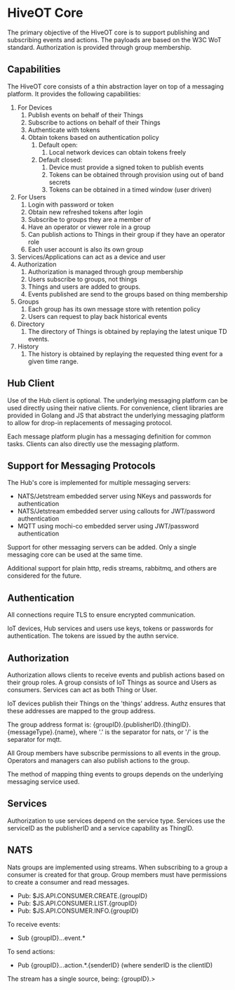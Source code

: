 # HiveOT Core  

The primary objective of the HiveOT core is to support publishing and subscribing events and actions. The payloads are based on the W3C WoT standard. Authorization is provided through group membership.

## Capabilities

The HiveOT core consists of a thin abstraction layer on top of a messaging platform. It provides the following capabilities:

1. For Devices
   1. Publish events on behalf of their Things 
   2. Subscribe to actions on behalf of their Things
   3. Authenticate with tokens
   4. Obtain tokens based on authentication policy
      1. Default open:
         1. Local network devices can obtain tokens freely 
      1. Default closed: 
         1. Device must provide a signed token to publish events
         2. Tokens can be obtained through provision using out of band secrets
         3. Tokens can be obtained in a timed window (user driven)
2. For Users
   1. Login with password or token
   1. Obtain new refreshed tokens after login
   1. Subscribe to groups they are a member of
   2. Have an operator or viewer role in a group
   1. Can publish actions to Things in their group if they have an operator role
   2. Each user account is also its own group 
3. Services/Applications can act as a device and user
4. Authorization 
   1. Authorization is managed through group membership
   2. Users subscribe to groups, not things
   3. Things and users are added to groups.
   4. Events published are send to the groups based on thing membership
5. Groups
   1. Each group has its own message store with retention policy
   2. Users can request to play back historical events
6. Directory
   1. The directory of Things is obtained by replaying the latest unique TD events.
7. History
   1. The history is obtained by replaying the requested thing event for a given time range.

## Hub Client

Use of the Hub client is optional. The underlying messaging platform can be used directly using their native clients. For convenience, client libraries are provided in Golang and JS that abstract the underlying messaging platform to allow for drop-in replacements of messaging protocol. 

Each message platform plugin has a messaging definition for common tasks. Clients can also directly use the messaging platform.

## Support for Messaging Protocols

The Hub's core is implemented for multiple messaging servers:
- NATS/Jetstream embedded server using NKeys and passwords for authentication
- NATS/Jetstream embedded server using callouts for JWT/password authentication
- MQTT using mochi-co embedded server using JWT/password authentication

Support for other messaging servers can be added. Only a single messaging core can be used at the same time.

Additional support for plain http, redis streams, rabbitmq, and others are considered for the future.


## Authentication

All connections require TLS to ensure encrypted communication.

IoT devices, Hub services and users use keys, tokens or passwords for authentication. The tokens are issued by the authn service. 


## Authorization

Authorization allows clients to receive events and publish actions based on their group roles. A group consists of IoT Things as source and Users as consumers. Services can act as both Thing or User.

IoT devices publish their Things on the 'things' address. Authz ensures that these addresses are mapped to the group address.

The group address format is: {groupID}.{publisherID}.{thingID}.{messageType}.{name},
where '.' is the separator for nats, or '/' is the separator for mqtt.

All Group members have subscribe permissions to all events in the group. Operators and managers can also publish actions to the group.

The method of mapping thing events to groups depends on the underlying messaging service used.

## Services

Authorization to use services depend on the service type.
Services use the serviceID as the publisherID and a service capability as ThingID.



## NATS

Nats groups are implemented using streams. When subscribing to a group a consumer is created for that group. Group members must have permissions to create a consumer and read messages.
* Pub: $JS.API.CONSUMER.CREATE.{groupID}
* Pub: $JS.API.CONSUMER.LIST.{groupID}
* Pub: $JS.API.CONSUMER.INFO.{groupID}

To receive events:
* Sub {groupID}.*.*.event.*

To send actions:
* Pub {groupID}.*.*.action.*.{senderID}  (where senderID is the clientID)

The stream has a single source, being: {groupID}.>

